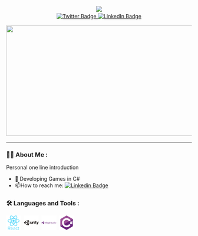 <div id="header" align="center">
  <img src="https://media.giphy.com/media/26tOZ42Mg6pbTUPHW/giphy.gif" width="100"/>
</div>
  
<div id="badges" align="center">
  <a href="https://twitter.com/AdoreDraoi">
  <img src="https://img.shields.io/badge/Twitter-blue?style=for-the-badge&logo=twitter&logoColor=white" alt="Twitter Badge"/>
  </a>
  
  <a href="https://www.linkedin.com/in/demiyah-randall/">
    <img src="https://img.shields.io/badge/LinkedIn-blue?style=for-the-badge&logo=linkedin&logoColor=white" alt="LinkedIn Badge"/>
  </a>
 
<div id="profile views" align="center">
  <img src="https://komarev.com/ghpvc/?username=your-github-username&style=flat-square&color=blue" alt=""/>
  
</div>
  
  
<div align="center">
  <img src="https://media.giphy.com/media/dWesBcTLavkZuG35MI/giphy.gif" width="600" height="300"/>
</div>
</div>

<div id="about me">

---  
### :woman_technologist: About Me :
  Personal one line introduction
  
- :seedling: Developing Games in C#
- :mailbox:How to reach me: [![Linkedin Badge](https://img.shields.io/badge/-kakbar-blue?style=flat&logo=Linkedin&logoColor=white)](https://www.linkedin.com/in/demiyah-randall/)
  

### 🛠️ Languages and Tools :
  <img src="https://github.com/devicons/devicon/blob/master/icons/react/react-original-wordmark.svg" title="Photoshop" alt="Photoshop" width="40" height="40"/>&nbsp;
  <img src="https://github.com/devicons/devicon/blob/master/icons/unity/unity-original-wordmark.svg" title="Unity" alt="Unity" width="40" height="40"/>&nbsp;
  <img src="https://github.com/devicons/devicon/blob/master/icons/visualstudio/visualstudio-plain-wordmark.svg" title="VisualStudio" alt="VisualStudio" width="40" height="40"/>&nbsp;
  <img src="https://github.com/devicons/devicon/blob/master/icons/csharp/csharp-original.svg" title="C#" alt="C#" width="40" height="40"/>&nbsp;
  
</div>

